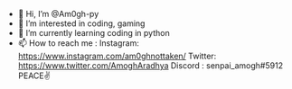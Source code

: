 - 👋 Hi, I’m @Am0gh-py
- 👀 I’m interested in coding, gaming
- 🌱 I’m currently learning coding in python
- 📫 How to reach me :
                   Instagram: https://www.instagram.com/am0ghnottaken/
                   Twitter: https://www.twitter.com/AmoghAradhya
                   Discord : senpai_amogh#5912
         PEACE✌
